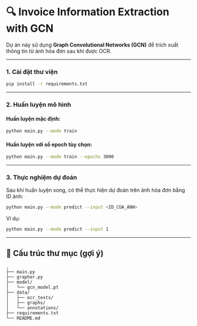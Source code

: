 # 🔍 Invoice Information Extraction with GCN

Dự án này sử dụng **Graph Convolutional Networks (GCN)** để trích xuất thông tin từ ảnh hóa đơn sau khi được OCR.

---


### 1. Cài đặt thư viện


```bash
pip install -r requirements.txt
```

---

### 2. Huấn luyện mô hình

#### Huấn luyện mặc định:
```bash
python main.py --mode train
```

#### Huấn luyện với số epoch tùy chọn:
```bash
python main.py --mode train --epochs 3000
```

---

### 3. Thực nghiệm dự đoán

Sau khi huấn luyện xong, có thể thực hiện dự đoán trên ảnh hóa đơn bằng ID ảnh:

```bash
python main.py --mode predict --input <ID_CỦA_ẢNH>
```

Ví dụ:
```bash
python main.py --mode predict --input 1
```

---

## 📁 Cấu trúc thư mục (gợi ý)

```
.
├── main.py
├── grapher.py
├── model/
│   └── gcn_model.pt
├── data/
│   ├── ocr_texts/
│   ├── graphs/
│   └── annotations/
├── requirements.txt
└── README.md
```

